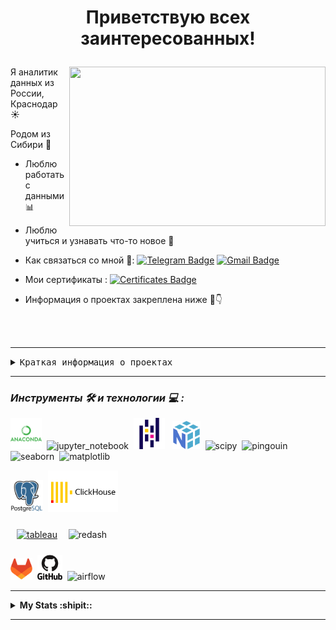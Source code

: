 <h1 align="center">

Приветствую всех заинтересованных!
<!--<img src="https://github.com/blackcater/blackcater/raw/main/images/Hi.gif" height="50"/>[![Typing SVG](https://readme-typing-svg.demolab.com?font=Fira+Code&size=30&duration=1000&pause=1500&color=2775F7&center=true&vCenter=true&width=300&lines=Hello+there!+%F0%9F%8C%8E)](https://git.io/typing-svg)
 -->
</a></h1>

<p>
<img src="https://media1.giphy.com/media/3oKIPEqDGUULpEU0aQ/giphy.gif?cid=ecf05e47ir6ekkmdon8aaovslbkpixlqukhr7k0alepegs41&ep=v1_gifs_search&rid=giphy.gif&ct=g" align="right" width="410" height="255"/>

   Я аналитик данных из России, Краснодар ☀️ <!-- I am a Product/Data Analyst from Russia, Krasnodar. -->

Родом из Сибири 🏡 <!--Originally from Siberia--> 


- Люблю работать с данными 📊 <!--Love working with data--> 

- Люблю учиться и узнавать что-то новое 📖 <!--Like to study and learn new things--> 

- Как связаться со мной <!--How to contact me--> 📱: [![Telegram Badge](https://img.shields.io/badge/-Telegram-blue?style=flat&logo=Telegram&logoColor=white)](https://t.me/IvanoVladimir28)</a>
  [![Gmail Badge](https://img.shields.io/badge/-@Mail-red?style=flat&logo=Gmail&logoColor=yellow)](mailto:volody28ivanov@yandex.ru)

- Мои сертификаты : <!--All my--> [![Certificates Badge](https://img.shields.io/badge/-certificates-9cf?style=flat&logo=Checkmarx&logoColor=black)](https://disk.yandex.ru/d/8DKv170csv6AHw)

 - Информация о проектах закреплена ниже <!--Last projects are pinned to down bellow--> 📑👇

<!--  My [![Tableau Badge](https://img.shields.io/badge/-Tableau-informational?style=flat&logo=Tableau&logoColor=white)](https://public.tableau.com/app/profile/vladimir.ivanov6806) dashboards. 
 -->
</p>

<br><br>

---

<details>
<summary> <kbd>Краткая информация о проектах</kbd> </summary><br>

***Название*** | ***Описание***| ***Стек***
:-:|:-:|:-: 
[E-commerce](https://github.com/IvanoVladimir/karpov_courses/tree/main/Interim_Project 'Ссылка на проект')| Предварительное исследование данных о совершенных покупках пользователей, решения и ответы на ряд вопросов | Python – pandas, seaborn, matplotlib, numpy, datetime; Jupyter Notebook.
[Mobile games](https://github.com/IvanoVladimir/karpov_courses/tree/main/Interim_Project 'Ссылка на проект')| Предварительное исследование данных о совершенных покупках пользователей, решения и ответы на ряд вопросов | Python – pandas, seaborn, os, pingouin, requests, datetime, scipy, urllib; Jupyter Notebook.
[Marketing metrics](https://github.com/IvanoVladimir/karpov_courses/tree/main/SQL_project 'Ссылка на проект')| Оценка результатов двух прошедших рекламных компаний с помощью метрик, которые покажут эффективность превлечения пользователей в приложение по доставке продуктов.  | Python; Jupyter Notebook; SQL - PostgreSQL, Redash.

</details>

---

***<h3 align="left"> Инструменты 🛠 и технологии 💻 <!--Tools  & Technologies--> :</h3>*** 

<div>
  <img src="https://github.com/devicons/devicon/blob/master/icons/anaconda/anaconda-original-wordmark.svg" title="Anaconda" width="50" height="50"/>&nbsp;
  <img src="https://upload.wikimedia.org/wikipedia/commons/3/38/Jupyter_logo.svg" title="jupyter_notebook" alt="jupyter_notebook"  height="47"/>&nbsp;
  <img src="https://raw.githubusercontent.com/devicons/devicon/2ae2a900d2f041da66e950e4d48052658d850630/icons/pandas/pandas-original.svg" title="pandas" alt="pandas" width="50" height="50"/>&nbsp;
  <img href="https://numpy.org/" target="_blank" rel="noreferrer"> <img src="https://raw.githubusercontent.com/devicons/devicon/master/icons/numpy/numpy-original.svg" title="numpy" alt="numpy" width="45" height="45"/>&nbsp;
  <img src="https://scipy.org/images/logo.svg" title="scipy" alt="scipy" width="45" height="45"/>&nbsp;
  <img src="https://pingouin-stats.org/build/html/_static/pingouin.png" title="pingouin" alt="pingouin" width="45" height="45"/>&nbsp;
  <img src="https://seaborn.pydata.org/_images/logo-mark-lightbg.svg" title="seaborn" alt="seaborn" width="50" height="50"/>&nbsp;
  <img src="https://matplotlib.org/stable/_images/sphx_glr_logos2_001.png" title="matplotlib" alt="matplotlib" width="45" height="45"/>&nbsp;

</a> <p align="left">

  <img src="https://raw.githubusercontent.com/devicons/devicon/master/icons/postgresql/postgresql-original-wordmark.svg" title="postgresql" alt="postgresql" width="52" height="52"/>&nbsp;
  <img src="https://raw.githubusercontent.com/ClickHouse/clickhouse-presentations/master/images/logo-200x120.png" title="clickHouse" alt="clickHouse" height="67"/>&nbsp;

</a> <p align="left"> 

  <a href="https://www.tableau.com/" target="_blank"><img style="margin: 10px" src="https://profilinator.rishav.dev/skills-assets/tableau.svg" title="tableau" alt="tableau" width="40 " /></a>&nbsp;
  <img src="https://www.vectorlogo.zone/logos/redashio/redashio-icon.svg" title="redash" alt="redash"  height="42"/>&nbsp;

</a> <p align="left">

  <img src="https://github.com/badges/shields/blob/master/logo/gitlab.svg" title="gitLab" alt="gitLab" width="35" /></a>&nbsp;
  <img src="https://github.com/devicons/devicon/blob/master/icons/github/github-original-wordmark.svg" title="GitHub" width="40" height="40"/>&nbsp;
  <img src="https://upload.wikimedia.org/wikipedia/commons/d/de/AirflowLogo.png" title="airflow" alt="airflow"  height="32"/>&nbsp;
</div>

---

<details>
  <summary><b>My Stats :shipit::</b></summary>

| <a href="https://github.com/anuraghazra/github-readme-stats"><img align="center" src="https://github-readme-stats.vercel.app/api/top-langs?username=IvanoVladimir&show_icons=true&layout=compact&langs_count=8&hide=jupyter%20notebook&exclude_repo=IvanoVladimir&hide_border=true&theme=flag-india" alt="stats" /></a> | <a href="https://git.io/streak-stats"><img align="center" src="https://github-readme-streak-stats.herokuapp.com/?user=IvanoVladimir&hide_border=true" alt="stats" /></a></a> |
| - | - |


| <a href="https://github.com/anuraghazra/github-readme-stats"><img align="center" src="https://github-readme-stats.vercel.app/api?username=IvanoVladimir&show_icons=true&hide_border=true&include_all_commits=true&theme=flag-india&hide=contribs" /> | <a href="https://github.com/ryo-ma/github-profile-trophy"><img align="center" src="https://github-profile-trophy.vercel.app/?username=IvanoVladimir&theme=flat&row=2&column=3&margin-w=11.47&margin-h=11.47" /></a> |
| - | - |

</details>

---

<div id="counter" align="left">
<img src="https://komarev.com/ghpvc/?username=IvanoVladimir&style=flat-square&color=green" alt=""/>
  </a>
</div>
